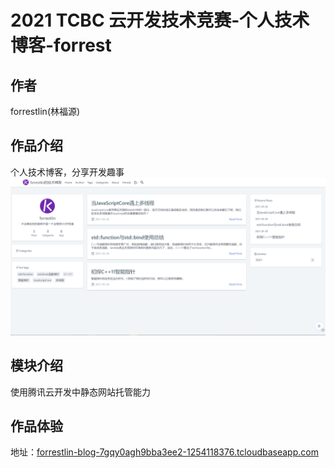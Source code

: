 # 2021 TCBC 云开发技术竞赛-个人技术博客-forrest
## 作者
forrestlin(林福源)
## 作品介绍
个人技术博客，分享开发趣事
![](blog_shot.png)
## 模块介绍
使用腾讯云开发中静态网站托管能力
## 作品体验
地址：[forrestlin-blog-7gqy0agh9bba3ee2-1254118376.tcloudbaseapp.com](forrestlin-blog-7gqy0agh9bba3ee2-1254118376.tcloudbaseapp.com)


